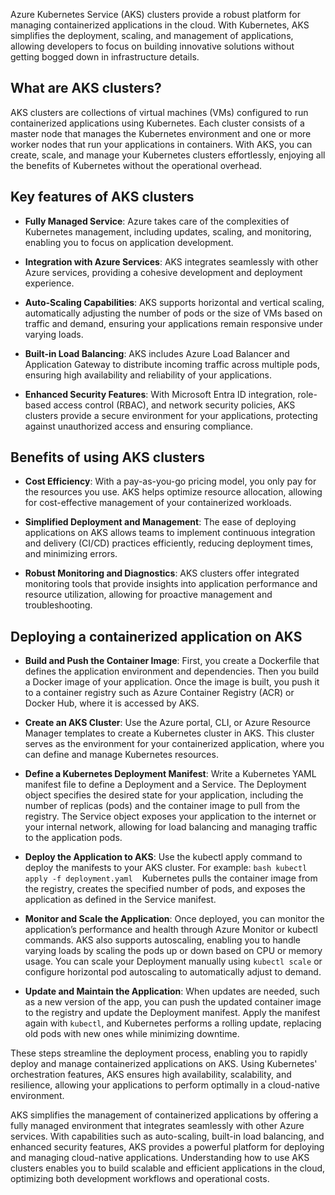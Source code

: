 Azure Kubernetes Service (AKS) clusters provide a robust platform for managing containerized applications in the cloud. With  Kubernetes, AKS simplifies the deployment, scaling, and management of applications, allowing developers to focus on building innovative solutions without getting bogged down in infrastructure details.

## What are AKS clusters?

AKS clusters are collections of virtual machines (VMs) configured to run containerized applications using Kubernetes. Each cluster consists of a master node that manages the Kubernetes environment and one or more worker nodes that run your applications in containers. With AKS, you can create, scale, and manage your Kubernetes clusters effortlessly, enjoying all the benefits of Kubernetes without the operational overhead.

## Key features of AKS clusters

- **Fully Managed Service**: Azure takes care of the complexities of Kubernetes management, including updates, scaling, and monitoring, enabling you to focus on application development.

- **Integration with Azure Services**: AKS integrates seamlessly with other Azure services, providing a cohesive development and deployment experience.

- **Auto-Scaling Capabilities**: AKS supports horizontal and vertical scaling, automatically adjusting the number of pods or the size of VMs based on traffic and demand, ensuring your applications remain responsive under varying loads.

- **Built-in Load Balancing**: AKS includes Azure Load Balancer and Application Gateway to distribute incoming traffic across multiple pods, ensuring high availability and reliability of your applications.

- **Enhanced Security Features**: With Microsoft Entra ID integration, role-based access control (RBAC), and network security policies, AKS clusters provide a secure environment for your applications, protecting against unauthorized access and ensuring compliance.

## Benefits of using AKS clusters

- **Cost Efficiency**: With a pay-as-you-go pricing model, you only pay for the resources you use. AKS helps optimize resource allocation, allowing for cost-effective management of your containerized workloads.

- **Simplified Deployment and Management**: The ease of deploying applications on AKS allows teams to implement continuous integration and delivery (CI/CD) practices efficiently, reducing deployment times, and minimizing errors.

- **Robust Monitoring and Diagnostics**: AKS clusters offer integrated monitoring tools that provide insights into application performance and resource utilization, allowing for proactive management and troubleshooting.


## Deploying a containerized application on AKS

- **Build and Push the Container Image**: First, you create a Dockerfile that defines the application environment and dependencies. Then you build a Docker image of your application. Once the image is built, you push it to a container registry such as Azure Container Registry (ACR) or Docker Hub, where it is accessed by AKS.

- **Create an AKS Cluster**: Use the Azure portal, CLI, or Azure Resource Manager templates to create a Kubernetes cluster in AKS. This cluster serves as the environment for your containerized application, where you can define and manage Kubernetes resources.

- **Define a Kubernetes Deployment Manifest**: Write a Kubernetes YAML manifest file to define a Deployment and a Service. The Deployment object specifies the desired state for your application, including the number of replicas (pods) and the container image to pull from the registry. The Service object exposes your application to the internet or your internal network, allowing for load balancing and managing traffic to the application pods.

- **Deploy the Application to AKS**: Use the kubectl apply command to deploy the manifests to your AKS cluster. For example:
      ```bash
      kubectl apply -f deployment.yaml
      ```
  ​    Kubernetes pulls the container image from the registry, creates the specified number of pods, and exposes the application as defined in the Service manifest.

- **Monitor and Scale the Application**: Once deployed, you can monitor the application’s performance and health through Azure Monitor or kubectl commands. AKS also supports autoscaling, enabling you to handle varying loads by scaling the pods up or down based on CPU or memory usage. You can scale your Deployment manually using `kubectl scale` or configure horizontal pod autoscaling to automatically adjust to demand.

- **Update and Maintain the Application**: When updates are needed, such as a new version of the app, you can push the updated container image to the registry and update the Deployment manifest. Apply the manifest again with `kubectl`, and Kubernetes performs a rolling update, replacing old pods with new ones while minimizing downtime.

These steps streamline the deployment process, enabling you to rapidly deploy and manage containerized applications on AKS. Using Kubernetes' orchestration features, AKS ensures high availability, scalability, and resilience, allowing your applications to perform optimally in a cloud-native environment.

AKS simplifies the management of containerized applications by offering a fully managed environment that integrates seamlessly with other Azure services. With capabilities such as auto-scaling, built-in load balancing, and enhanced security features, AKS provides a powerful platform for deploying and managing cloud-native applications. Understanding how to use AKS clusters enables you to build scalable and efficient applications in the cloud, optimizing both development workflows and operational costs.